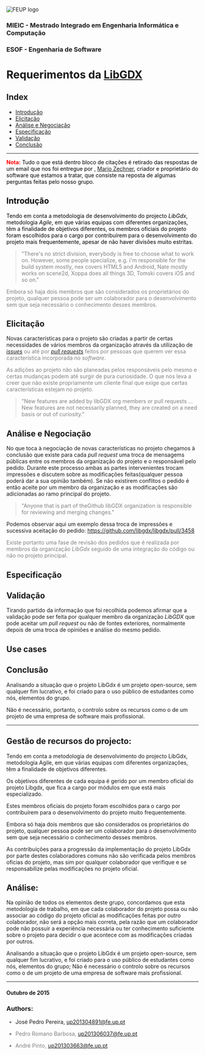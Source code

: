![FEUP logo](http://conference.mercatura.pt/gequaltec2015/site/images/feup.png)
### MIEIC - Mestrado Integrado em Engenharia Informática e Computação
### ESOF - Engenharia de Software

# Requerimentos da [LibGDX](https://libgdx.badlogicgames.com/)

## Index
  * [Introdução](#intro)
  * [Elicitação](#elicitation)
  * [Análise e Negociação](#analisis)
  * [Especificação](#specification)
  * [Validação](#validation)
  * [Conclusão](#conclusion)

---------
<font color="red"> __Nota:__<font color="black"> Tudo o que está dentro bloco de citações é retirado das respostas de um email que nos foi entregue por , [Mario Zechner](http://www.badlogicgames.com/wordpress/?p=3758), criador e proprietário do software que estamos a tratar, que consiste na reposta de algumas perguntas feitas pelo nosso grupo.

## <a name="intro"></a>Introdução

Tendo em conta a metodologia de desenvolvimento do projecto _LibGdx_, metodologia _Agile_, em que várias equipas com diferentes organizações, têm a finalidade de objetivos diferentes, os membros oficiais do projeto foram escolhidos para o cargo por contribuírem para o desenvolvimento do projeto mais frequentemente, apesar de não haver divisões muito estritas.

> <font color="gray"> "There's no strict division, everybody is free to choose what to work on. However, some people specialize, e.g. i'm responsible for the build system mostly, nex covers HTML5 and Android, Nate mostly works on scene2d, Xoppa does all things 3D, Tomski covers iOS and so on."

Embora só haja dois membros que são considerados os proprietários do projeto, qualquer pessoa pode ser um colaborador para o desenvolvimento sem que seja necessário o conhecimento desses membros.

## <a name="elicitation">Elicitação

Novas características para o projeto são criadas a partir de certas necessidades de vários membros da organização através da utilização de [_issues_](https://github.com/libgdx/libgdx/issues) ou até por [_pull requests_](https://github.com/libgdx/libgdx/pulls) feitos por pessoas que querem ver essa característica incorporada no _software_.

As adições ao projeto não são planeadas pelos responsáveis pelo mesmo e certas mudanças podem até surgir de pura curiosidade. O que nos leva a creer que não existe propriamente um cliente final que exige que certas características estejam no projeto.

> <font color="gray"> "New features are added by libGDX org members or pull requests ... New features are not necessarily planned, they are created on a need basis or out of curiosity."

## <a name="analisis">Análise e Negociação

No que toca à negociação de novas características no projeto chegamos à conclusão que existe para cada _pull request_ uma troca de mensagems públicas entre os membros da organização do projeto e o responsável pelo pedido. Durante este processo ambas as partes intervenientes trocam impressões e discutem sobre as modificações feitas(qualquer pessoa poderá dar a sua opinião também). Se não existirem conflitos o pedido é então aceite por um membro da organização e as modificações são adicionadas ao ramo principal do projeto.

> <font color="gray"> "Anyone that is part of theGithub libGDX organization is responsible for reviewing and merging changes."

Podemos observar aqui um exemplo dessa troca de impressões e sucessiva aceitação do pedido: https://github.com/libgdx/libgdx/pull/3458

Existe portanto uma fase de revisão dos pedidos que é realizada por membros da organização _LibGdx_ seguido de uma integração do código ou não no projeto principal.

## <a name="specification">Especificação



## <a name="validation">Validação

Tirando partido da informação que foi recolhida podemos afirmar que a validação pode ser feita por qualquer membro da organização _LibGDX_ que pode aceitar um _pull request_ ou não de fontes exteriores, normalmente depois de uma troca de opiniões e análise do mesmo pedido.

## Use cases

## <a name="conclusion">Conclusão

Analisando a situação que o projeto LibGdx é um projeto open-source, sem qualquer fim lucrativo, e foi criado para o uso público de estudantes como nós, elementos do grupo.

Não é necessário, portanto, o controlo sobre os recursos como o de um projeto de uma empresa de software mais profissional.



-----


## Gestão de recursos do projecto:

Tendo em conta a metodologia de desenvolvimento do projecto LibGdx, metodologia Agile, em que várias equipas com diferentes organizações, têm a finalidade de objetivos diferentes.

Os objetivos diferentes de cada equipa é gerido por um membro oficial do projeto Libgdx, que fica a cargo por módulos em que está mais especializado.

Estes membros oficiais do projeto foram escolhidos para o cargo por contribuírem para o desenvolvimento do projeto muito frequentemente.


Embora só haja dois membros que são considerados os proprietários do projeto, qualquer pessoa pode ser um colaborador para o desenvolvimento sem que seja necessário o conhecimento desses membros.

As contribuições para a progressão da implementação do projeto LibGdx por parte destes colaboradores comuns não são verificada pelos membros oficias do projeto, mas sim por qualquer colaborador que verifique e se responsabilize pelas modificações no projeto oficial.


## Análise:

Na opinião de todos os elementos deste grupo, concordamos que esta metodologia de trabalho, em que cada colaborador do projeto possa ou não associar ao código do projeto oficial as modificações feitas por outro colaborador, não será a opção mais correta, pela razão que um colaborador pode não possuir a experiência necessária ou ter conhecimento suficiente sobre o projeto para decidir o que acontece com as modificações criadas por outros.

Analisando a situação que o projeto LibGdx é um projeto open-source, sem qualquer fim lucrativo, e foi criado para o uso público de estudantes como nós, elementos do grupo; Não é necessário o controlo sobre os recursos como o de um projeto de uma empresa de software mais profissional.

---

####  __Outubro de 2015__

### Authors:

* José Pedro Pereira, up201304891@fe.up.pt

* Pedro Romano Barbosa, up201306037@fe.up.pt

* André Pinto, up201303663@fe.up.pt
